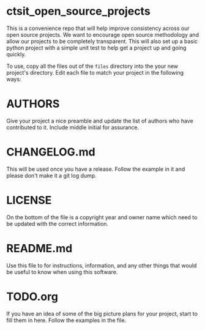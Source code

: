 # ctsit_open_source_projects
This is a convenience repo that will help improve consistency across
our open source projects. We want to encourage open source methodology
and allow our projects to be completely transparent. This will also
set up a basic python project with a simple unit test to help get a
project up and going quickly.

To use, copy all the files out of the `files` directory into the your
new project's directory. Edit each file to match your project in the 
following ways:

# AUTHORS
Give your project a nice preamble and update the list of authors who
have contributed to it. Include middle initial for assurance.

# CHANGELOG.md
This will be used once you have a release. Follow the example in it
and please don't make it a git log dump.

# LICENSE
On the bottom of the file is a copyright year and owner name which need
to be updated with the correct information.

# README.md
Use this file to for instructions, information, and any other things
that would be useful to know when using this software.

# TODO.org
If you have an idea of some of the big picture plans for your project,
start to fill them in here. Follow the examples in the file.
